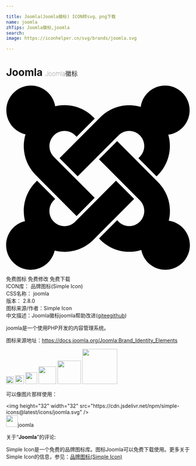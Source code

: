 ```yaml
---

title: Joomla(Joomla徽标) ICON转svg、png下载
name: joomla
zhTips: Joomla徽标,joomla
search: 
image: https://iconhelper.cn/svg/brands/joomla.svg

---
```


# Joomla  <small style="font-size: 60%;font-weight: 100">Joomla徽标</small>

<div id="svg" class="svg-wrap">
<svg role="img" viewBox="0 0 24 24" xmlns="http://www.w3.org/2000/svg"><title>Joomla icon</title><path d="M16.719 14.759L14.22 17.26l-2.37 2.37-.462.466c-1.368 1.365-3.297 1.83-5.047 1.397-.327 1.424-1.604 2.49-3.13 2.49C1.438 23.983 0 22.547 0 20.772c0-1.518 1.055-2.789 2.469-3.123-.446-1.76.016-3.705 1.396-5.08l.179-.18 2.37 2.37-.184.181c-.769.779-.769 2.024 0 2.789.771.78 2.022.78 2.787 0l.465-.465 2.367-2.371 2.502-2.506 2.368 2.372zm.924 6.652c-1.822.563-3.885.12-5.328-1.318l-.18-.185 2.365-2.369.18.184c.771.768 2.018.768 2.787 0 .765-.765.769-2.01-.004-2.781l-.466-.465-2.365-2.37-2.502-2.503 2.37-2.369 2.499 2.505 2.367 2.37.464.464c1.365 1.36 1.846 3.278 1.411 5.021 1.56.224 2.759 1.56 2.759 3.18 0 1.784-1.439 3.21-3.209 3.21-1.545 0-2.851-1.096-3.135-2.565l-.013-.009zM6.975 9.461l2.508-2.505 2.37-2.369.462-.461C13.74 2.7 15.772 2.251 17.58 2.79c.212-1.561 1.555-2.775 3.179-2.775 1.772 0 3.211 1.437 3.211 3.209 0 1.631-1.216 2.978-2.79 3.186.519 1.799.068 3.816-1.35 5.234l-.182.184-2.369-2.369.184-.184c.769-.77.769-2.016 0-2.783-.766-.766-2.011-.768-2.781.003l-.462.461-2.37 2.369-2.505 2.502-2.37-2.366zm-2.653 2.647l-.461-.462C2.43 10.215 1.986 8.17 2.529 6.358 1.1 6.029.03 4.754.03 3.224.03 1.454 1.47.015 3.24.015c1.596 0 2.92 1.166 3.17 2.691 1.73-.405 3.626.065 4.979 1.415l.184.185-2.37 2.37-.183-.181c-.77-.765-2.016-.765-2.785 0-.771.781-.77 2.025-.005 2.79l.465.466 2.37 2.369 2.505 2.505-2.367 2.37-2.51-2.505-2.371-2.37v-.012z"/></svg>
</div>
<detail full-name='joomla'></detail>

<div class="detail-page">
<p>
<span><span class="badge-success badge">免费图标</span> <span class="badge-success badge">免费修改</span>  <span class="badge-success badge">免费下载</span> </span>
<br/>
<span>
ICON库：
<span class="badge-secondary badge">品牌图标(Simple Icon)</span> 
</span>
<br/>
<span>
CSS名称：
<span class="badge-secondary badge">joomla</span> 
</span>

<br/>
<span>
版本：
<span class="badge-secondary badge">2.8.0</span> 
</span>
<br/>
<span>图标来源/作者：<span class="badge-light badge">Simple Icon</span></span> 
<br/>
<span class="zh-detail">中文描述：<span class="badge-primary badge">Joomla徽标</span><span class="badge-primary badge">joomla</span><span class="help-link"><span>帮助改进</span>(<a href="https://gitee.com/liuwave/icon-helper/edit/master/json/brands/joomla.json" target="_blank" rel="noopener noreferrer">gitee</a><a href="https://github.com/liuwave/icon-helper/edit/master/json/brands/joomla.json" target="_blank" rel="noopener noreferrer">github</a></span>)</span><br/>
</p>
</div><div class="description description alert alert-light"><p>joomla是一个使用PHP开发的内容管理系统。</p><p>图标来源地址：<a href="https://docs.joomla.org/Joomla:Brand_Identity_Elements" target="_blank" rel="noopener noreferrer">https://docs.joomla.org/Joomla:Brand_Identity_Elements</a></p></div>
<div class="alert alert-dark">
<img height="21" width="21" src="https://cdn.jsdelivr.net/npm/simple-icons@latest/icons/joomla.svg" />
<img height="24" width="24" src="https://cdn.jsdelivr.net/npm/simple-icons@latest/icons/joomla.svg" />
<img height="32" width="32" src="https://cdn.jsdelivr.net/npm/simple-icons@latest/icons/joomla.svg" />
<img height="48" width="48" src="https://cdn.jsdelivr.net/npm/simple-icons@latest/icons/joomla.svg" />
<img height="64" width="64" src="https://cdn.jsdelivr.net/npm/simple-icons@latest/icons/joomla.svg" />
<img height="96" width="96" src="https://cdn.jsdelivr.net/npm/simple-icons@latest/icons/joomla.svg" />

</div>
<div>
  <p>可以像图片那样使用：    
  </p>
  <div class="alert alert-primary" style="font-size: 14px">
    &lt;img height="32" width="32" src="https://cdn.jsdelivr.net/npm/simple-icons@latest/icons/joomla.svg" /&gt;
    <copy-btn content='<img height="32" width="32" src="https://cdn.jsdelivr.net/npm/simple-icons@latest/icons/joomla.svg" />'></copy-btn>
  </div>
  <div class="alert alert-secondary">
    <img height="32" width="32" src="https://cdn.jsdelivr.net/npm/simple-icons@latest/icons/joomla.svg" />joomla
    <copy-btn content="joomla" btn-title="复制图标名称"></copy-btn>
  </div>
</div>
<div class="icon-detail__container">
<p>关于“<b>Joomla</b>”的评论:</p>
</div>
<Vssue title="关于“Joomla”的评论" />
<div><p>Simple Icon是一个免费的品牌图标库。图标Joomla可以免费下载使用。更多关于  Simple Icon的信息，参见：<a target="_blank" href="https://iconhelper.cn/brands.html">品牌图标(Simple Icon)</a>
</p></div>
